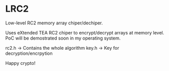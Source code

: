 # LRC2
Low-level RC2 memory array chiper/dechiper.

Uses eXtended TEA RC2 chiper to encrypt/decrypt arrays at memory level.
PoC will be demostrated soon in my operating system.

rc2.h -> Contains the whole algorithm
key.h -> Key for decryption/encrpytion

Happy crypto!
